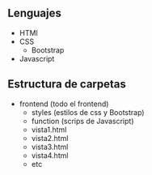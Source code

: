 ## Lenguajes

+ HTMl
+ CSS
    + Bootstrap
+ Javascript

## Estructura de carpetas

* frontend  (todo el frontend)
    + styles (estilos de css y Bootstrap)
    + function (scrips de Javascript)
    + vista1.html
    + vista2.html
    + vista3.html
    + vista4.html
    + etc

